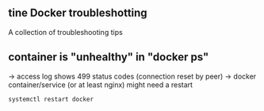 tine Docker troubleshotting
---

A collection of troubleshooting tips

## container is "unhealthy" in "docker ps"

-> access log shows 499 status codes (connection reset by peer)
-> docker container/service (or at least nginx) might need a restart

~~~
systemctl restart docker